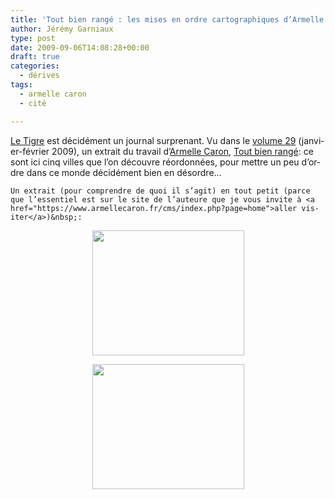 ```yaml
---
title: 'Tout bien rangé : les mises en ordre cartographiques d’Armelle Caron'
author: Jérémy Garniaux
type: post
date: 2009-09-06T14:08:28+00:00
draft: true
categories:
  - dérives
tags:
  - armelle caron
  - cité

---
```

[Le Tigre](https://www.le-tigre.net/) est décidé­ment un jour­nal sur­prenant. Vu dans le [vol­ume 29](https://www.le-tigre.net/Volume-29.html) (jan­vi­er-févri­er 2009), un extrait du tra­vail d’[Armelle Caron](https://www.armellecaron.fr), [Tout bien rangé](https://www.armellecaron.fr/works/les-villes-rangees/): ce sont ici cinq villes que l’on décou­vre réor­don­nées, pour met­tre un peu d’or­dre dans ce monde décidé­ment bien en désordre…

    Un extrait (pour com­pren­dre de quoi il s’ag­it) en tout petit (parce que l’essen­tiel est sur le site de l’au­teure que je vous invite à <a href="https://www.armellecaron.fr/cms/index.php?page=home">aller vis­iter</a>)&nbsp;:
  </p>
  
  <p style="text-align: center;">
    <a href="https://www.mapper.fr/carnet/wp-content/uploads/2009/09/paris-web.png"><img loading="lazy" class="size-full wp-image-329  aligncenter" title="paris-web" alt src="https://www.mapper.fr/carnet/wp-content/uploads/2009/09/paris-web.png" width="243" height="200" /></a>
  </p>
  
  <p style="text-align: center;">
    <a href="https://www.mapper.fr/carnet/wp-content/uploads/2009/09/paris-ranger-web.png"><img loading="lazy" class="size-full wp-image-330  aligncenter" title="paris-ranger-web" alt src="https://www.mapper.fr/carnet/wp-content/uploads/2009/09/paris-ranger-web.png" width="243" height="200" /></a>
  </p>
</div>